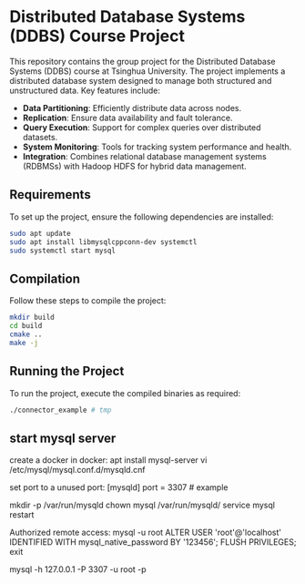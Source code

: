 # Distributed Database Systems (DDBS) Course Project

This repository contains the group project for the Distributed Database Systems (DDBS) course at Tsinghua University. The project implements a distributed database system designed to manage both structured and unstructured data. Key features include:

- **Data Partitioning**: Efficiently distribute data across nodes.
- **Replication**: Ensure data availability and fault tolerance.
- **Query Execution**: Support for complex queries over distributed datasets.
- **System Monitoring**: Tools for tracking system performance and health.
- **Integration**: Combines relational database management systems (RDBMSs) with Hadoop HDFS for hybrid data management.

## Requirements
To set up the project, ensure the following dependencies are installed:

```bash
sudo apt update
sudo apt install libmysqlcppconn-dev systemctl
sudo systemctl start mysql
```

## Compilation
Follow these steps to compile the project:

```bash
mkdir build
cd build
cmake ..
make -j
```

## Running the Project
To run the project, execute the compiled binaries as required:

```bash
./connector_example # tmp
```

## start mysql server
create a docker
in docker:
apt install mysql-server
vi /etc/mysql/mysql.conf.d/mysqld.cnf

set port to a unused port:
[mysqld]
port = 3307  # example

mkdir -p /var/run/mysqld
chown mysql /var/run/mysqld/
service mysql restart

Authorized remote access:
mysql -u root
ALTER USER 'root'@'localhost' IDENTIFIED WITH mysql_native_password BY '123456';
FLUSH PRIVILEGES;
exit

mysql -h 127.0.0.1 -P 3307 -u root -p